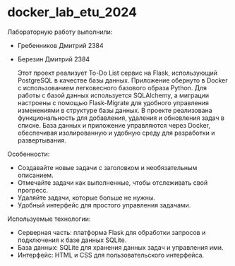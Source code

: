 # docker_lab_etu_2024
Лабораторную работу выполнили:
- Гребенников Дмитрий 2384
- Березин Дмитрий 2384

  Этот проект реализует To-Do List сервис на Flask, использующий PostgreSQL в качестве базы данных. Приложение обернуто в Docker с использованием легковесного базового образа Python. Для работы с базой данных используется SQLAlchemy, а миграции настроены с помощью Flask-Migrate для удобного управления изменениями в структуре базы данных. В проекте реализована функциональность для добавления, удаления и обновления задач в списке. База данных и приложение управляются через Docker, обеспечивая изолированную и удобную среду для разработки и развертывания.

Особенности:
- Создавайте новые задачи с заголовком и необязательным описанием. 
- Отмечайте задачи как выполненные, чтобы отслеживать свой прогресс.
- Удаляйте задачи, которые больше не нужны.
- Удобный интерфейс для простого управления задачами.

Используемые технологии:
- Серверная часть: платформа Flask для обработки запросов и подключения к базе данных SQLite. 
- База данных: SQLite для хранения данных задач и управления ими. 
- Интерфейс: HTML и CSS для пользовательского интерфейса.
